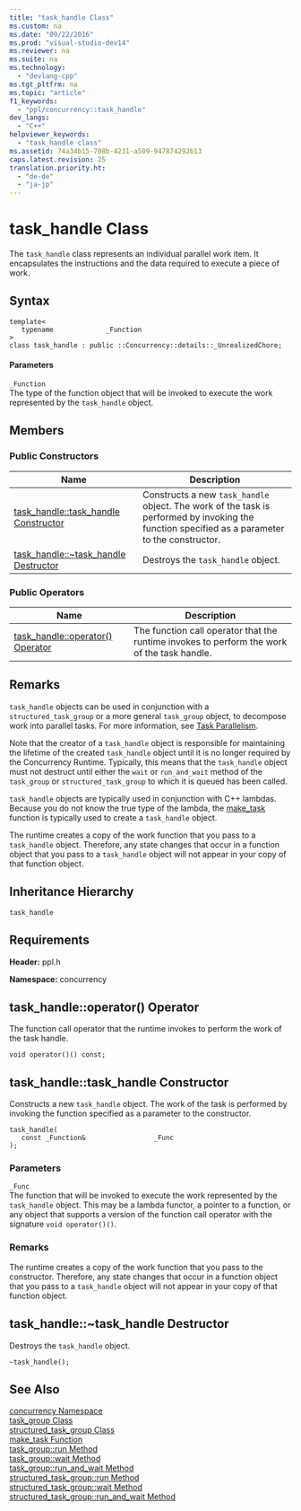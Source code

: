 ```yaml
---
title: "task_handle Class"
ms.custom: na
ms.date: "09/22/2016"
ms.prod: "visual-studio-dev14"
ms.reviewer: na
ms.suite: na
ms.technology: 
  - "devlang-cpp"
ms.tgt_pltfrm: na
ms.topic: "article"
f1_keywords: 
  - "ppl/concurrency::task_handle"
dev_langs: 
  - "C++"
helpviewer_keywords: 
  - "task_handle class"
ms.assetid: 74a34b15-708b-4231-a509-947874292b13
caps.latest.revision: 25
translation.priority.ht: 
  - "de-de"
  - "ja-jp"
---
```

# task_handle Class
The             `task_handle` class represents an individual parallel work item. It encapsulates the instructions and the data required to execute a piece of work.  
  
## Syntax  
  
```  
template<  
   typename             _Function  
>  
class task_handle : public ::Concurrency::details::_UnrealizedChore;  
```  
  
#### Parameters  
 `_Function`  
 The type of the function object that will be invoked to execute the work represented by the                         `task_handle` object.  
  
## Members  
  
### Public Constructors  
  
|Name|Description|  
|----------|-----------------|  
|[task_handle::task_handle Constructor](#task_handle__task_handle_constructor)|Constructs a new                                         `task_handle` object. The work of the task is performed by invoking the function specified as a parameter to the constructor.|  
|[task_handle::~task_handle Destructor](#task_handle___dtortask_handle_destructor)|Destroys the                                         `task_handle` object.|  
  
### Public Operators  
  
|Name|Description|  
|----------|-----------------|  
|[task_handle::operator() Operator](#task_handle__operator___operator)|The function call operator that the runtime invokes to perform the work of the task handle.|  
  
## Remarks  
 `task_handle` objects can be used in conjunction with a                 `structured_task_group` or a more general                 `task_group` object, to decompose work into parallel tasks. For more information, see                 [Task Parallelism](../VS_csharp/task-parallelism--concurrency-runtime-.md).  
  
 Note that the creator of a                 `task_handle` object is responsible for maintaining the lifetime of the created                 `task_handle` object until it is no longer required by the Concurrency Runtime. Typically, this means that the                 `task_handle` object must not destruct until either the                 `wait` or                 `run_and_wait` method of the                 `task_group` or                 `structured_task_group` to which it is queued has been called.  
  
 `task_handle` objects are typically used in conjunction with C++ lambdas. Because you do not know the true type of the lambda, the                 [make_task](concurrency_namespace_Functions) function is typically used to create a                 `task_handle` object.  
  
 The runtime creates a copy of the work function that you pass to a                 `task_handle` object. Therefore, any state changes that occur in a function object that you pass to a                 `task_handle` object will not appear in your copy of that function object.  
  
## Inheritance Hierarchy  
 `task_handle`  
  
## Requirements  
 **Header:** ppl.h  
  
 **Namespace:** concurrency  
  
##  <a name="task_handle__operator___operator"></a>  task_handle::operator() Operator  
 The function call operator that the runtime invokes to perform the work of the task handle.  
  
```  
void operator()() const;  
```  
  
##  <a name="task_handle__task_handle_constructor"></a>  task_handle::task_handle Constructor  
 Constructs a new                 `task_handle` object. The work of the task is performed by invoking the function specified as a parameter to the constructor.  
  
```  
task_handle(  
   const _Function&                 _Func  
);  
```  
  
### Parameters  
 `_Func`  
 The function that will be invoked to execute the work represented by the                                 `task_handle` object. This may be a lambda functor, a pointer to a function, or any object that supports a version of the function call operator with the signature                                 `void operator()()`.  
  
### Remarks  
 The runtime creates a copy of the work function that you pass to the constructor. Therefore, any state changes that occur in a function object that you pass to a                         `task_handle` object will not appear in your copy of that function object.  
  
##  <a name="task_handle___dtortask_handle_destructor"></a>  task_handle::~task_handle Destructor  
 Destroys the                 `task_handle` object.  
  
```  
~task_handle();  
```  
  
## See Also  
 [concurrency Namespace](../VS_csharp/concurrency-namespace.md)   
 [task_group Class](../VS_csharp/task_group-class.md)   
 [structured_task_group Class](../VS_csharp/structured_task_group-class.md)   
 [make_task Function](concurrency_namespace_Functions)   
 [task_group::run Method](../VS_csharp/task_group-class.md#task_group__run_method)   
 [task_group::wait Method](../VS_csharp/task_group-class.md#task_group__wait_method)   
 [task_group::run_and_wait Method](../VS_csharp/task_group-class.md#task_group__run_and_wait_method)   
 [structured_task_group::run Method](../VS_csharp/structured_task_group-class.md#structured_task_group__run_method)   
 [structured_task_group::wait Method](../VS_csharp/structured_task_group-class.md#structured_task_group__wait_method)   
 [structured_task_group::run_and_wait Method](../VS_csharp/structured_task_group-class.md#structured_task_group__run_and_wait_method)